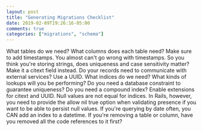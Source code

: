 ```yaml
---
layout: post
title: "Generating Migrations Checklist"
date: 2019-02-09T19:26:16-05:00
comments: true
categories: ["migrations", "schema"]
---
```


What tables do we need?
What columns does each table need?
Make sure to add timestamps. You almost can't go wrong with timestamps.
So you think you're storing strings, does uniqueness and case sensitivity
matter? Make it a citext field instead.
Do your records need to communicate with external services? Use a UUID.
What indices do we need? What kinds of lookups will you be performing?
Do you need a database constraint to guarantee uniqueness? Do you need a
compound index?
Enable extensions for citext and UUID.
Null values are not equal for indices. In Rails, however, you need to
provide the allow nil true option when validating presence if you want to be
able to persist null values.
If you're querying by date often, you CAN add an index to a datetime.
If you're removing a table or column, have you removed all the code
references to it first?


